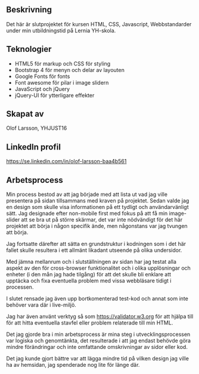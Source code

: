 Beskrivning
---------------------------------------------------
Det här är slutprojektet för kursen HTML, CSS, Javascript, Webbstandarder under min utbildningstid på Lernia YH-skola.

Teknologier
---------------------------------------------------
 - HTML5 för markup och CSS för styling
 - Bootstrap 4 för menyn och delar av layouten
 - Google Fonts för fonts
 - Font awesome för pilar i image slidern
 - JavaScript och jQuery
 - jQuery-UI för ytterligare effekter

Skapat av
---------------------------------------------------
Olof Larsson, YHJUST16

LinkedIn profil
---------------------------------------------------
https://se.linkedin.com/in/olof-larsson-baa4b561

Arbetsprocess
---------------------------------------------------
Min process bestod av att jag började med att lista ut vad jag ville presentera på sidan tillsammans med kraven på projektet. Sedan valde jag en design som skulle visa informationen på ett tydligt och användarvänligt sätt. Jag designade efter non-mobile first med fokus på att få min image-slider att se bra ut på större skärmar, det var inte nödvändigt för det här projektet att börja i någon specifik ände, men någonstans var jag tvungen att börja.

Jag fortsatte därefter att sätta en grundstruktur i kodningen som i det här fallet skulle resultera i ett allmänt likadant utseende på olika undersidor.

Med jämna mellanrum och i slutställningen av sidan har jag testat alla aspekt av den för cross-browser funktionalitet och i olika upplösningar och enheter (i den mån jag hade tilgång) för att det skulle bli enklare att upptäcka och fixa eventuella problem med vissa webbläsare tidigt i processen.

I slutet rensade jag även upp bortkomenterad test-kod och annat som inte behöver vara där i live-miljö.

Jag har även använt verktyg så som https://validator.w3.org för att hjälpa till för att hitta eventuella stavfel eller problem relaterade till min HTML.

Det jag gjorde bra i min arbetsprocess är mina steg i utvecklingsprocessen var logiska och genomtänkta, det resulterade i att jag endast behövde göra mindre förändringar och inte omfattande omskrivningar av sidor eller kod.

Det jag kunde gjort bättre var att lägga mindre tid på vilken design jag ville ha av hemsidan, jag spenderade nog lite för länge där.